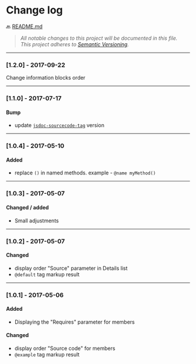 # Change log

:back: [README.md](./README.md)

> _All notable changes to this project will be documented in this file._  
> _This project adheres to [Semantic Versioning](http://semver.org/)._

---

### [1.2.0] - 2017-09-22

Change information blocks order

---

### [1.1.0] - 2017-07-17

#### Bump

- update [`jsdoc-sourcecode-tag`](https://github.com/dutchenkoOleg/jsdoc-sourcecode-tag) version

---

### [1.0.4] - 2017-05-10

#### Added
- replace `()` in named methods. example - `@name myMethod()`

---



### [1.0.3] - 2017-05-07

#### Changed / added
- Small adjustments 

---



### [1.0.2] - 2017-05-07

#### Changed
- display order "Source" parameter in Details list
- `@default` tag markup result

---

### [1.0.1] - 2017-05-06
#### Added
- Displaying the "Requires" parameter for members

#### Changed
- display order "Source code" for members
- `@example` tag markup result

